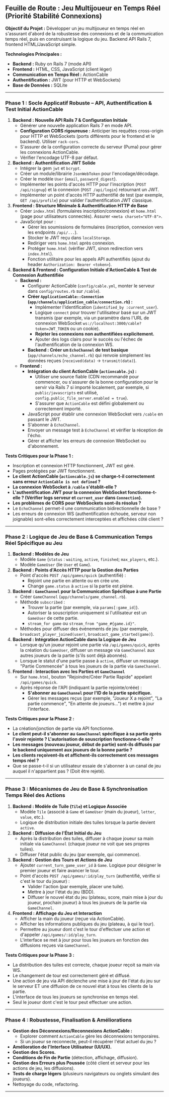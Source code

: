 ## Feuille de Route : Jeu Multijoueur en Temps Réel (Priorité Stabilité Connexions)

**Objectif du Projet :** Développer un jeu multijoueur en temps réel en s'assurant d'abord de la robustesse des connexions et de la communication temps réel, puis en construisant la logique du jeu. Backend API Rails 7, frontend HTML/JavaScript simple.

**Technologies Principales :**
*   **Backend :** Ruby on Rails 7 (mode API)
*   **Frontend :** HTML, CSS, JavaScript (client léger)
*   **Communication en Temps Réel :** ActionCable
*   **Authentification :** JWT (pour HTTP et WebSockets)
*   **Base de Données :** SQLite

---

### Phase 1 : Socle Applicatif Robuste – API, Authentification & Test Initial ActionCable

1.  **Backend : Nouvelle API Rails 7 & Configuration Initiale**
    *   Générer une nouvelle application Rails 7 en mode API.
    *   **Configuration CORS rigoureuse :** Anticiper les requêtes cross-origin pour HTTP et WebSockets (ports différents pour le frontend et le backend). Utiliser `rack-cors`.
    *   S'assurer de la configuration correcte du serveur (Puma) pour gérer les connexions ActionCable.
    *   Vérifier l'encodage UTF-8 par défaut.
2.  **Backend : Authentification JWT Solide**
    *   Intégrer la gem `jwt` et `bcrypt`.
    *   Créer un module/librairie `JsonWebToken` pour l'encodage/décodage.
    *   Créer le modèle `User` (`email`, `password_digest`).
    *   Implémenter les points d'accès HTTP pour l'inscription (`POST /api/signup`) et la connexion (`POST /api/login`) retournant un JWT.
    *   Implémenter un point d'accès HTTP authentifié de test (par exemple, `GET /api/profile`) pour valider l'authentification JWT classique.
3.  **Frontend : Structure Minimale & Authentification HTTP de Base**
    *   Créer `index.html` (formulaires inscription/connexion) et `home.html` (page pour utilisateurs connectés). Assurer `<meta charset="UTF-8">`.
    *   JavaScript pour :
        *   Gérer les soumissions de formulaires (inscription, connexion vers les endpoints `/api/...`).
        *   Stocker le JWT reçu dans `localStorage`.
        *   Rediriger vers `home.html` après connexion.
        *   Protéger `home.html` (vérifier JWT, sinon redirection vers `index.html`).
        *   Fonction utilitaire pour les appels API authentifiés (ajout du header `Authorization: Bearer <token>`).
4.  **Backend & Frontend : Configuration Initiale d'ActionCable & Test de Connexion Authentifiée**
    *   **Backend :**
        *   Configurer ActionCable (`config/cable.yml`, monter le serveur dans `config/routes.rb` sur `/cable`).
        *   **Créer `ApplicationCable::Connection` (`app/channels/application_cable/connection.rb`) :**
            *   Implémenter l'identification (`identified_by :current_user`).
            *   Logique `connect` pour trouver l'utilisateur basé sur un JWT transmis (par exemple, via un paramètre dans l'URL de connexion WebSocket `ws://localhost:3000/cable?token=JWT_TOKEN` ou un cookie).
            *   **Rejeter les connexions non authentifiées explicitement.**
            *   Ajouter des logs clairs pour le succès ou l'échec de l'authentification de la connexion WS.
        *   **Backend : Créer un `EchoChannel` de test basique** (`app/channels/echo_channel.rb`) qui renvoie simplement les données reçues (`received(data)` -> `transmit(data)`).
    *   **Frontend :**
        *   **Intégration du client ActionCable (`actioncable.js`) :**
            *   Utiliser une source fiable (CDN recommandé pour commencer, ou s'assurer de la bonne configuration pour le servir via Rails 7 si importé localement, par exemple, si `public/javascripts` est utilisé, `config.public_file_server.enabled = true`).
            *   S'assurer que `ActionCable` est défini globalement ou correctement importé.
        *   JavaScript pour établir une connexion WebSocket vers `/cable` en passant le JWT.
        *   S'abonner à `EchoChannel`.
        *   Envoyer un message test à `EchoChannel` et vérifier la réception de l'écho.
        *   Gérer et afficher les erreurs de connexion WebSocket ou d'abonnement.

**Tests Critiques pour la Phase 1 :**
*   Inscription et connexion HTTP fonctionnent, JWT est géré.
*   Pages protégées par JWT fonctionnent.
*   **Le client ActionCable (`actioncable.js`) se charge-t-il correctement sans erreur `ActionCable is not defined` ?**
*   **La connexion WebSocket à `/cable` s'établit-elle ?**
*   **L'authentification JWT pour la connexion WebSocket fonctionne-t-elle ? (Vérifier logs serveur et `current_user` dans `Connection`).**
*   **Les problèmes de CORS pour WebSockets sont-ils résolus ?**
*   Le `EchoChannel` permet-il une communication bidirectionnelle de base ?
*   Les erreurs de connexion WS (authentification échouée, serveur non joignable) sont-elles correctement interceptées et affichées côté client ?

---

### Phase 2 : Logique de Jeu de Base & Communication Temps Réel Spécifique au Jeu

1.  **Backend : Modèles de Jeu**
    *   Modèle `Game` (`status` : `waiting`, `active`, `finished`; `max_players`, etc.).
    *   Modèle `GameUser` (lie `User` et `Game`).
2.  **Backend : Points d'Accès HTTP pour la Gestion des Parties**
    *   Point d'accès `POST /api/games/quick` (authentifié) :
        *   Rejoint une partie en attente ou en crée une.
        *   Change `game.status` à `active` si la partie est pleine.
3.  **Backend : `GameChannel` pour la Communication Spécifique à une Partie**
    *   Créer `GameChannel` (`app/channels/game_channel.rb`).
    *   Méthode `subscribed` :
        *   Trouver la partie (par exemple, via `params[:game_id]`).
        *   Autoriser la souscription uniquement si l'utilisateur est un `GameUser` de cette partie.
        *   `stream_for game` ou `stream_from "game_#{game.id}"`.
    *   Méthodes pour diffuser des événements de jeu (par exemple, `broadcast_player_joined(user)`, `broadcast_game_started(game)`).
4.  **Backend : Intégration ActionCable dans la Logique de Jeu**
    *   Lorsque qu'un joueur rejoint une partie via `/api/games/quick`, après la création du `GameUser`, diffuser un message via `GameChannel` aux autres joueurs de la partie (s'ils sont déjà abonnés).
    *   Lorsque le statut d'une partie passe à `active`, diffuser un message "Partie Commencée" à tous les joueurs de la partie via `GameChannel`.
5.  **Frontend : Interaction avec les Parties et `GameChannel`**
    *   Sur `home.html`, bouton "Rejoindre/Créer Partie Rapide" appelant `/api/games/quick`.
    *   Après réponse de l'API (indiquant la partie rejointe/créée) :
        *   **S'abonner au `GameChannel` pour l'ID de la partie spécifique.**
        *   Gérer les messages reçus (par exemple, "Joueur X a rejoint", "La partie commence", "En attente de joueurs...") et mettre à jour l'interface.

**Tests Critiques pour la Phase 2 :**
*   La création/jonction de partie via API fonctionne.
*   **Le client peut-il s'abonner au `GameChannel` spécifique à sa partie après l'avoir rejointe ? L'autorisation de souscription fonctionne-t-elle ?**
*   **Les messages (nouveau joueur, début de partie) sont-ils diffusés par le backend uniquement aux joueurs de la bonne partie ?**
*   **Les clients reçoivent-ils et affichent-ils correctement ces messages temps réel ?**
*   Que se passe-t-il si un utilisateur essaie de s'abonner à un canal de jeu auquel il n'appartient pas ? (Doit être rejeté).

---

### Phase 3 : Mécanismes de Jeu de Base & Synchronisation Temps Réel des Actions

1.  **Backend : Modèle de Tuile (`Tile`) et Logique Associée**
    *   Modèle `Tile` (associé à `Game` et `GameUser` (main du joueur), `letter`, `value`, etc.).
    *   Logique de distribution initiale des tuiles lorsque la partie devient `active`.
2.  **Backend : Diffusion de l'État Initial du Jeu**
    *   Après la distribution des tuiles, diffuser à chaque joueur sa main initiale via `GameChannel` (chaque joueur ne voit que ses propres tuiles).
    *   Diffuser l'état public du jeu (par exemple, qui commence).
3.  **Backend : Gestion des Tours et Actions de Jeu**
    *   Ajouter `current_turn_game_user_id` à `Game`. Logique pour désigner le premier joueur et faire avancer le tour.
    *   Point d'accès `POST /api/games/:id/play_turn` (authentifié, vérifie si c'est le tour du joueur) :
        *   Valider l'action (par exemple, placer une tuile).
        *   Mettre à jour l'état du jeu (BDD).
        *   Diffuser le nouvel état du jeu (plateau, score, main mise à jour du joueur, prochain joueur) à tous les joueurs de la partie via `GameChannel`.
4.  **Frontend : Affichage du Jeu et Interaction**
    *   Afficher la main du joueur (reçue via ActionCable).
    *   Afficher les informations publiques du jeu (plateau, à qui le tour).
    *   Permettre au joueur dont c'est le tour d'effectuer une action et d'appeler `/api/games/:id/play_turn`.
    *   L'interface se met à jour pour tous les joueurs en fonction des diffusions reçues via `GameChannel`.

**Tests Critiques pour la Phase 3 :**
*   La distribution des tuiles est correcte, chaque joueur reçoit sa main via WS.
*   Le changement de tour est correctement géré et diffusé.
*   Une action de jeu via API déclenche une mise à jour de l'état du jeu sur le serveur ET une diffusion de ce nouvel état à tous les clients de la partie.
*   L'interface de tous les joueurs se synchronise en temps réel.
*   Seul le joueur dont c'est le tour peut effectuer une action.

---

### Phase 4 : Robustesse, Finalisation & Améliorations

*   **Gestion des Déconnexions/Reconnexions ActionCable :**
    *   Explorer comment `ActionCable` gère les déconnexions temporaires.
    *   Si un joueur se reconnecte, peut-il récupérer l'état actuel du jeu ?
*   **Amélioration de l'Interface Utilisateur (UI/UX).**
*   **Gestion des Scores.**
*   **Conditions de Fin de Partie** (détection, affichage, diffusion).
*   **Gestion des Erreurs plus Poussée** (côté client et serveur pour les actions de jeu, les diffusions).
*   **Tests de charge légers** (plusieurs navigateurs ou onglets simulant des joueurs).
*   Nettoyage du code, refactoring.

--- 